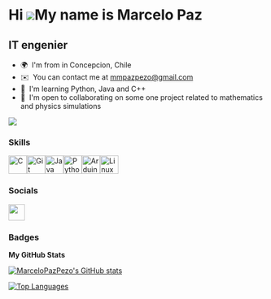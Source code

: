 Hi ![](https://user-images.githubusercontent.com/18350557/176309783-0785949b-9127-417c-8b55-ab5a4333674e.gif)My name is Marcelo Paz
===================================================================================================================================

IT engenier
-----------

* 🌍  I'm from in Concepcion, Chile
* ✉️  You can contact me at [mmpazpezo@gmail.com](mailto:mmpazpezo@gmail.com)
* 🧠  I'm learning Python, Java and C++
* 🤝  I'm open to collaborating on some one project related to mathematics and physics simulations

<a href="https://www.github.com/MarceloPazPezo" target="_blank" rel="noreferrer"><img
src="https://img.shields.io/github/followers/MarceloPazPezo?logo=github&style=for-the-badge&color=a855f7&labelColor=171717" /></a>

### Skills


<p align="left">
<a href="https://docs.microsoft.com/en-us/cpp/?view=msvc-170" target="_blank" rel="noreferrer"><img src="https://raw.githubusercontent.com/danielcranney/readme-generator/main/public/icons/skills/c-colored.svg" width="36" height="36" alt="C" /></a><a href="https://git-scm.com/" target="_blank" rel="noreferrer"><img src="https://raw.githubusercontent.com/danielcranney/readme-generator/main/public/icons/skills/git-colored.svg" width="36" height="36" alt="Git" /></a><a href="https://www.oracle.com/java/" target="_blank" rel="noreferrer"><img src="https://raw.githubusercontent.com/danielcranney/readme-generator/main/public/icons/skills/java-colored.svg" width="36" height="36" alt="Java" /></a><a href="https://www.python.org/" target="_blank" rel="noreferrer"><img src="https://raw.githubusercontent.com/danielcranney/readme-generator/main/public/icons/skills/python-colored.svg" width="36" height="36" alt="Python" /></a><a href="https://store.arduino.cc/?gclid=Cj0KCQjw2eilBhCCARIsAG0Pf8uueBifykWcsSS4LPESeGQfxGVKJYnzV7bz471XfknQJy_1VINVWM8aAkLtEALw_wcB" target="_blank" rel="noreferrer"><img src="https://raw.githubusercontent.com/danielcranney/readme-generator/main/public/icons/skills/arduino-colored.svg" width="36" height="36" alt="Arduino" /></a><a href="https://www.linux.org" target="_blank" rel="noreferrer"><img src="https://raw.githubusercontent.com/danielcranney/readme-generator/main/public/icons/skills/linux-colored.svg" width="36" height="36" alt="Linux" /></a>
</p>


### Socials

<p align="left"> <a href="https://www.github.com/MarceloPazPezo" target="_blank" rel="noreferrer"> <picture> <source media="(prefers-color-scheme: dark)" srcset="https://raw.githubusercontent.com/danielcranney/readme-generator/main/public/icons/socials/github-dark.svg" /> <source media="(prefers-color-scheme: light)" srcset="https://raw.githubusercontent.com/danielcranney/readme-generator/main/public/icons/socials/github.svg" /> <img src="https://raw.githubusercontent.com/danielcranney/readme-generator/main/public/icons/socials/github.svg" width="32" height="32" /> </picture> </a></p>

### Badges

<b>My GitHub Stats</b>

<a href="http://www.github.com/MarceloPazPezo"><img src="https://github-readme-stats.vercel.app/api?username=MarceloPazPezo&show_icons=true&hide=&count_private=true&title_color=a855f7&text_color=ffffff&icon_color=a855f7&bg_color=171717&hide_border=true&show_icons=true" alt="MarceloPazPezo's GitHub stats" /></a>

<a href="https://github.com/MarceloPazPezo" align="left"><img src="https://github-readme-stats.vercel.app/api/top-langs/?username=MarceloPazPezo&langs_count=10&title_color=a855f7&text_color=ffffff&icon_color=a855f7&bg_color=171717&hide_border=true&locale=en&custom_title=Top%20%Languages" alt="Top Languages" /></a>
